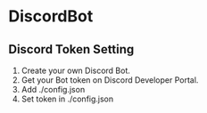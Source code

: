 # DiscordBot

## Discord Token Setting
1. Create your own Discord Bot.
2. Get your Bot token on Discord Developer Portal.
3. Add ./config.json
4. Set token in ./config.json